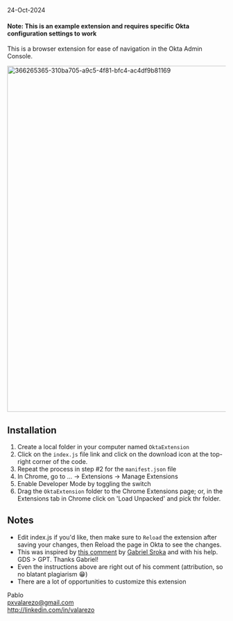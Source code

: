 24-Oct-2024

#### Note: This is an example extension and requires specific Okta configuration settings to work

This is a browser extension for ease of navigation in the Okta Admin Console.

<img width="796" alt="366265365-310ba705-a9c5-4f81-bfc4-ac4df9b81169" src="https://github.com/user-attachments/assets/36125fe5-e7e8-4299-87ea-0a5852a00845">


## Installation

1. Create a local folder in your computer named `OktaExtension`
2. Click on the `index.js` file link and click on the download icon at the top-right corner of the code.
3. Repeat the process in step #2 for the `manifest.json` file
4. In Chrome, go to ... -> Extensions -> Manage Extensions
5. Enable Developer Mode by toggling the switch
6. Drag the `OktaExtension` folder to the Chrome Extensions page; or, in the Extensions tab in Chrome click on 'Load Unpacked' and pick thr folder.

## Notes
- Edit index.js if you'd like, then make sure to `Reload` the extension after saving your changes, then Reload the page in Okta to see the changes.
- This was inspired by [this comment](https://macadmins.slack.com/archives/C0LFP9CP6/p1723742530475079) by [Gabriel Sroka](https://github.com/gabrielsroka) and with his help. GDS > GPT. Thanks Gabriel!
- Even the instructions above are right out of his comment (attribution, so no blatant plagiarism 😁)
- There are a lot of opportunities to customize this extension

Pablo  
pxvalarezo@gmail.com  
http://linkedin.com/in/valarezo
